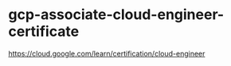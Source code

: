 # gcp-associate-cloud-engineer-certificate
https://cloud.google.com/learn/certification/cloud-engineer
